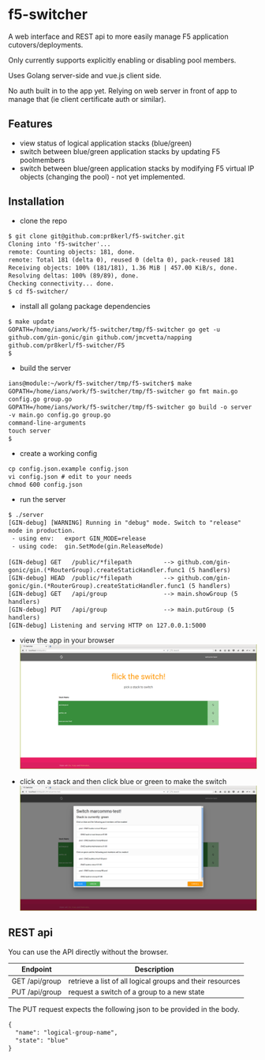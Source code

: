 # f5-switcher

A web interface and REST api to more easily manage F5 application cutovers/deployments.

Only currently supports explicitly enabling or disabling pool members.

Uses Golang server-side and vue.js client side.

No auth built in to the app yet. Relying on web server in front of app to manage that (ie client certificate auth or similar).

## Features
* view status of logical application stacks (blue/green)
* switch between blue/green application stacks by updating F5 poolmembers
* switch between blue/green application stacks by modifying F5 virtual IP objects (changing the pool) - not yet implemented.

## Installation

* clone the repo

```
$ git clone git@github.com:pr8kerl/f5-switcher.git
Cloning into 'f5-switcher'...
remote: Counting objects: 181, done.
remote: Total 181 (delta 0), reused 0 (delta 0), pack-reused 181
Receiving objects: 100% (181/181), 1.36 MiB | 457.00 KiB/s, done.
Resolving deltas: 100% (89/89), done.
Checking connectivity... done.
$ cd f5-switcher/
```

* install all golang package dependencies 

```
$ make update
GOPATH=/home/ians/work/f5-switcher/tmp/f5-switcher go get -u github.com/gin-gonic/gin github.com/jmcvetta/napping github.com/pr8kerl/f5-switcher/F5
$ 
```

* build the server

```
ians@module:~/work/f5-switcher/tmp/f5-switcher$ make
GOPATH=/home/ians/work/f5-switcher/tmp/f5-switcher go fmt main.go config.go group.go
GOPATH=/home/ians/work/f5-switcher/tmp/f5-switcher go build -o server -v main.go config.go group.go
command-line-arguments
touch server
$
```

* create a working config

```
cp config.json.example config.json
vi config.json # edit to your needs
chmod 600 config.json
```

* run the server

```
$ ./server 
[GIN-debug] [WARNING] Running in "debug" mode. Switch to "release" mode in production.
 - using env:	export GIN_MODE=release
 - using code:	gin.SetMode(gin.ReleaseMode)

[GIN-debug] GET   /public/*filepath         --> github.com/gin-gonic/gin.(*RouterGroup).createStaticHandler.func1 (5 handlers)
[GIN-debug] HEAD  /public/*filepath         --> github.com/gin-gonic/gin.(*RouterGroup).createStaticHandler.func1 (5 handlers)
[GIN-debug] GET   /api/group                --> main.showGroup (5 handlers)
[GIN-debug] PUT   /api/group                --> main.putGroup (5 handlers)
[GIN-debug] Listening and serving HTTP on 127.0.0.1:5000
```

* view the app in your browser
![view app in browser](/screens/screen-index.png?raw=true "web app view")

* click on a stack and then click blue or green to make the switch
![switch a stack in browser](/screens/screen-modal.png?raw=true "web app view")


## REST api

You can use the API directly without the browser.


Endpoint  | Description
------------- | -------------
GET /api/group  | retrieve a list of all logical groups and their resources
PUT /api/group  | request a switch of a group to a new state

The PUT request expects the following json to be provided in the body.

```
{
  "name": "logical-group-name",
  "state": "blue"
}
```


